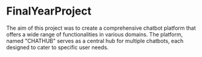 # FinalYearProject
The aim of this project was to create a comprehensive chatbot platform that offers a wide range of functionalities in various domains. The platform, named "CHATHUB" serves as a central hub for multiple chatbots, each designed to cater to specific user needs.

